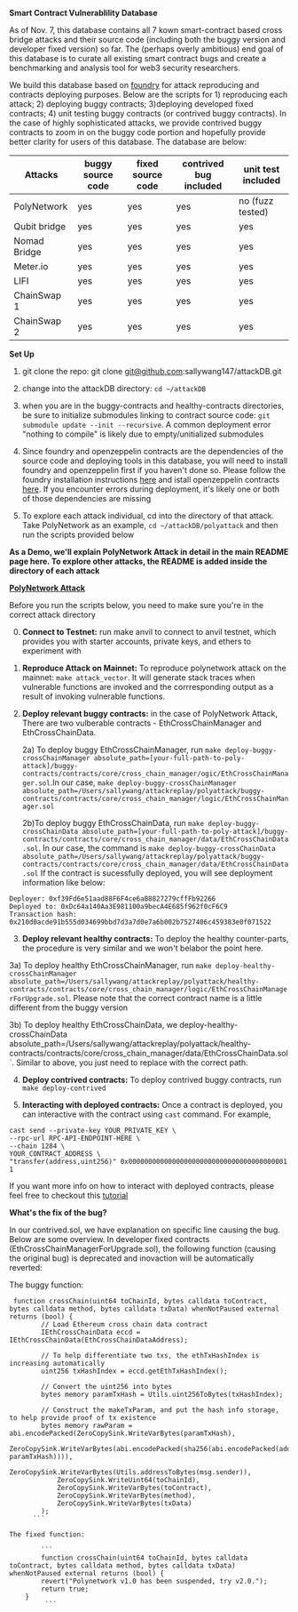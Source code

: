 **Smart Contract Vulnerablility Database**

As of Nov. 7, this database contains all 7 kown smart-contract based cross bridge attacks and their source code (including both
the buggy version and developer fixed version) so far. The (perhaps overly ambitious) end goal of this database is to curate all existing smart contract bugs and create a benchmarking and analysis tool for web3 security researchers. 

We build this database based on [foundry](https://github.com/smartcontractkit/foundry-starter-kit)
for attack reproducing and contracts deploying purposes. Below are the scripts for 1) reproducing each attack; 2) deploying 
buggy contracts; 3)deploying developed fixed contracts; 4) unit testing buggy contracts (or contrived buggy contracts). In the case 
of highly sophisticated attacks, we provide contrived buggy contracts to zoom in on the buggy code portion and hopefully 
provide better clarity for users of this database. The database are below: 

| Attacks       | buggy source code |fixed source code  |contrived bug included     |unit test included|
| ------------- | ----------------- | ------------------|---------------------------|------------------|
| PolyNetwork   | yes               | yes               |yes                        | no (fuzz tested) |
| Qubit bridge  | yes               | yes               |yes                        | yes              |
| Nomad Bridge  | yes               | yes               |yes                        | yes              |
| Meter.io      | yes               | yes               |yes                        | yes              |
| LIFI          | yes               | yes               |yes                        | yes              |
| ChainSwap 1   | yes               | yes               |yes                        | yes              |
| ChainSwap 2   | yes               | yes               |yes                        | yes              |

**Set Up**

1. git clone the repo: git clone git@github.com:sallywang147/attackDB.git

2. change into the attackDB directory: `cd ~/attackDB` 

3. when you are in the buggy-contracts and healthy-contracts directories, be sure to initialize submodules linking to contract source code: `git submodule update --init --recursive`. A common deployment error "nothing to compile" is likely due to empty/unitialized submodules

4. Since foundry and openzeppelin contracts are the dependencies of the source code and deploying tools in this database,  you will need to install foundry and openzeppelin first if you haven't done so. Please follow the foundry installation instructions [here](https://book.getfoundry.sh/getting-started/installation) and istall openzeppelin contracts [here](https://docs.openzeppelin.com/cli/2.6/getting-started). If you encounter errors during deployment, it's likely one or both of those dependencies are missing
 
5. To explore each attack individual, cd into the directory of that attack. Take PolyNetwork as an example,  `cd ~/attackDB/polyattack` and then run the scripts provided below

**As a Demo, we'll explain PolyNetwork Attack in detail in the main README page here. To explore other attacks, the README is added inside the directory of each attack**

**[PolyNetwork Attack](https://research.kudelskisecurity.com/2021/08/12/the-poly-network-hack-explained/)**

Before you run the scripts below, you need to make sure you're in the correct attack directory

0. **Connect to Testnet:** run make anvil to connect to anvil testnet, which provides you with starter accounts, private keys,  and ethers to experiment with

1. **Reproduce Attack on Mainnet:** To reproduce polynetwork attack on the mainnet: `make attack_vector`. It will generate stack traces when vulnerable functions are invoked and the corrresponding output as a result of invoking vulnerable functions.

2. **Deploy relevant buggy contracts:** in the case of PolyNetwork Attack, There are two vulberable contracts - EthCrossChainManager and EthCrossChainData. 

   2a) To deploy buggy EthCrossChainManager, run `make deploy-buggy-crossChainManager absolute_path=[your-full-path-to-poly-attack]/buggy-contracts/contracts/core/cross_chain_manager/ogic/EthCrossChainManager.sol`.In our case, `make deploy-buggy-crossChainManager absolute_path=/Users/sallywang/attackreplay/polyattack/buggy-contracts/contracts/core/cross_chain_manager/logic/EthCrossChainManager.sol`
   
   2b)To deploy buggy EthCrossChainData, run `make deploy-buggy-crossChainData absolute_path=[your-full-path-to-poly-attack]/buggy-contracts/contracts/core/cross_chain_manager/data/EthCrossChainData.sol`. In our case, the command is `make deploy-buggy-crossChainData absolute_path=/Users/sallywang/attackreplay/polyattack/buggy-contracts/contracts/core/cross_chain_manager/data/EthCrossChainData.sol` If the contract is sucessfully deployed, you will see deployment information like below: 
  
  ```
  Deployer: 0xf39Fd6e51aad88F6F4ce6aB8827279cffFb92266
  Deployed to: 0xDc64a140Aa3E981100a9becA4E685f962f0cF6C9
  Transaction hash: 0x210d0acde91b555d034699bbd7d3a7d0e7a6b002b7527406c459383e0f071522
  ```

3. **Deploy relevant healthy contracts:** To deploy the healthy counter-parts, the procedure is very similar and we won't belabor the point here. 

  3a) To deploy healthy EthCrossChainManager, run `make deploy-healthy-crossChainManager absolute_path=/Users/sallywang/attackreplay/polyattack/healthy-contracts/contracts/core/cross_chain_manager/logic/EthCrossChainManagerForUpgrade.sol`. Please note that the correct contract name is a little different from the buggy version
  
  3b) To deploy healthy EthCrossChainData, we deploy-healthy-crossChainData absolute_path=/Users/sallywang/attackreplay/polyattack/healthy-contracts/contracts/core/cross_chain_manager/data/EthCrossChainData.sol`. Similar to above, you just need to replace with the correct path. 
  

4.  **Deploy contrived contracts:**  To deploy contrived buggy contracts, run  `make deploy-contrived`


6. **Interacting with deployed contracts:** Once a contract is deployed, you can interactive with the contract using `cast` command. For example, 

```
cast send --private-key YOUR_PRIVATE_KEY \
--rpc-url RPC-API-ENDPOINT-HERE \
--chain 1284 \
YOUR_CONTRACT_ADDRESS \
"transfer(address,uint256)" 0x0000000000000000000000000000000000000001 1
```
If you want more info on how to interact with deployed contracts, please feel free to checkout this [tutorial](https://docs.moonbeam.network/builders/build/eth-api/dev-env/foundry/) 

**What's the fix of the bug?**

In our contrived.sol, we have explanation on specific line causing the bug. Below are some overview. 
In developer fixed contracts (EthCrossChainManagerForUpgrade.sol), the following function (causing the original bug) is deprecated and inovaction will be automatically reverted: 

The buggy function: 

```
 function crossChain(uint64 toChainId, bytes calldata toContract, bytes calldata method, bytes calldata txData) whenNotPaused external returns (bool) {
        // Load Ethereum cross chain data contract
        IEthCrossChainData eccd = IEthCrossChainData(EthCrossChainDataAddress);
        
        // To help differentiate two txs, the ethTxHashIndex is increasing automatically
        uint256 txHashIndex = eccd.getEthTxHashIndex();
        
        // Convert the uint256 into bytes
        bytes memory paramTxHash = Utils.uint256ToBytes(txHashIndex);
        
        // Construct the makeTxParam, and put the hash info storage, to help provide proof of tx existence
        bytes memory rawParam = abi.encodePacked(ZeroCopySink.WriteVarBytes(paramTxHash),
            ZeroCopySink.WriteVarBytes(abi.encodePacked(sha256(abi.encodePacked(address(this), paramTxHash)))),
            ZeroCopySink.WriteVarBytes(Utils.addressToBytes(msg.sender)),
            ZeroCopySink.WriteUint64(toChainId),
            ZeroCopySink.WriteVarBytes(toContract),
            ZeroCopySink.WriteVarBytes(method),
            ZeroCopySink.WriteVarBytes(txData)
        );
      ```
      
The fixed function: 
      
        ```   
        function crossChain(uint64 toChainId, bytes calldata toContract, bytes calldata method, bytes calldata txData) whenNotPaused external returns (bool) {
        revert("Polynetwork v1.0 has been suspended, try v2.0.");
        return true;
    }
         ```
         
